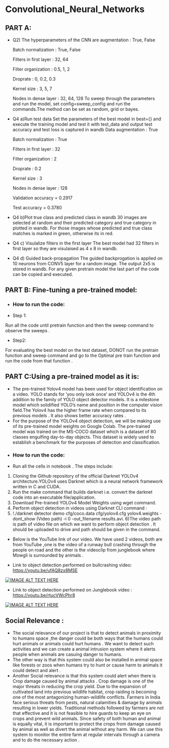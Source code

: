 # Convolutional_Neural_Networks
## PART A: 

* Q2) The hyperparameters of the CNN are
  augmentation       : True, False

  Batch normalization     : True, False
  
  Filters in first layer  : 32, 64
  
  Filter organization     : 0.5, 1, 2
  
  Droprate                : 0, 0.2, 0.3
  
  Kernel size             : 3, 5, 7
  
  Nodes in dense layer    : 32, 64, 128
To sweep through the parameters and run the model, set config=sweep_config and run the commands.The method can be set as random, grid or bayes.

* Q4 a)Run test data
Set the parameters of the best model in best={} and execute the training model and test it with test_data and output test accuracy and test loss is captured in wandb
 Data augmentation       : True
 
   Batch normalization     : True

   Filters in first layer  : 32

   Filter organization     : 2

   Droprate                : 0.2

   Kernel size             : 3

   Nodes in dense layer    : 128

   Validation accuracy = 0.2917

   Test accuracy = 0.3780

* Q4 b)Plot true class and predicted class in wandb
30 images are selected at random and their predicted category and true category in plotted in wandb. For those images whose predicted and true class matches is marked in green, otherwise its in red.

* Q4 c) Visulalize filters in the first layer
The best model had 32 filters in first layer so they are visulaised as 4 x 8 in wandb. 

* Q4 d) Guided back-propagation
The guided backprogation is applied on 10 neurons from CONV5 layer for a random image. The output 2x5 is stored in wandb.
For any given pretrain model the last part of the code can be copied and executed.
 

## PART B: Fine-tuning a pre-trained model:

* ### How to run the code: 

* Step 1: 

Run all the code until  pretrain function and then the sweep command to observe the sweeps . 

* Step2: 

For evaluating the best model  on the test dataset, DONOT run the pretrain function and sweep command and go to the Optimal pre train function and run the code from that function . 

## PART C:Using a pre-trained model as it is:
* The pre-trained Yolov4 model has been used for object identification on a video. YOLO stands for ‘you only look once’ and YOLOv4 is the 4th addition to the family of YOLO object detector models. It is a milestone model which solidified YOLO’s name and position in the computer vision field.The Yolov4 has the higher frame rate when compared to its previous models . It also shows better accuracy rates .
* For the purpose of the YOLOv4 object detection, we will be making use of its pre-trained model weights on Google Colab. The pre-trained model was trained on the MS-COCO dataset which is a dataset of 80 classes engulfing day-to-day objects. This dataset is widely used to establish a benchmark for the purposes of detection and classification. 
* ### How to run the code:
* Run all the cells in notebook . The steps include:
 1) Cloning the Github repository of the official Darknet YOLOv4 architecture.YOLOv4 uses Darknet which is a neural network framework written in C and CUDA.
 2) Run the make command that builds darknet i.e. convert the darknet code into an executable file/application.
 3) Download Pre-trained YOLOv4 Model Weights using wget command.
 4) Perform object detection in videos using Darknet CLI command :
 5) !./darknet detector demo cfg/coco.data cfg/yolov4.cfg yolov4.weights -dont_show (Video path) -i 0 -out_filename results.avi.
 6)The video path is path of video file on which we want to perform object detection . It should be uploaded to drive and path should be given in the command.

* Below is the YouTube link of our video. We have used 2 videos, both are from YouTube ,one is the video of a runway bull crashing through the people on road and the other is the videoclip from junglebook where Mowgli is surrounded by animals .

* Link to object detection performed on bullcrashing video:
https://youtu.be/ufAQ8zx8MSE

[![IMAGE ALT TEXT HERE](https://img.youtube.com/vi/ufAQ8zx8MSE/0.jpg)](https://www.youtube.com/watch?v=ufAQ8zx8MSE)

* Link to object detection performed on Junglebook video :
https://youtu.be/rtucVWcPhr8

[![IMAGE ALT TEXT HERE](https://img.youtube.com/vi/rtucVWcPhr8/0.jpg)](https://www.youtube.com/watch?v=rtucVWcPhr8)

## Social Relevance :
* The social relevance of our project is that to detect animals in proximity to humans space ,the danger could be both ways that the humans could hurt animals or animals could hurt humans . We want to detect such activities and we can create a animal intrusion system where it alerts people when animals are casuing danger to humans.
*  The other way is that this system could also be installed in animal space like forests or zoos when humans try to hunt or cause harm to animals it could detect and alert .  
* Another Social relevance is that this system could alert when there is Crop damage caused by animal attacks . Crop damage is one of the major threats in reducing the crop yield. Due to the expansion of cultivated land into previous wildlife habitat, crop raiding is becoming one of the most antagonizing human-wildlife conflicts. Farmers in India face serious threats from pests, natural calamities & damage by animals resulting in lower yields. Traditional methods followed by farmers are not that effective and it is not feasible to hire guards to keep an eye on crops and prevent wild animals. Since safety of both human and animal is equally vital, it is important to protect the crops from damage caused by animal as well as divert the animal without any harm. We can use this system to monitor the entire farm at regular intervals through a camera and to do the necessary action .
